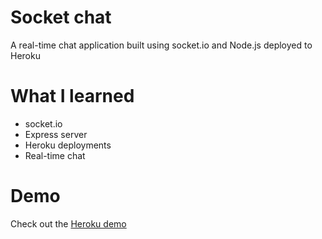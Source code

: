 # Socket chat

A real-time chat application built using socket.io and Node.js deployed to Heroku

# What I learned

- socket.io
- Express server
- Heroku deployments
- Real-time chat

# Demo

Check out the [Heroku demo](https://socket-chat-plain.herokuapp.com/)
